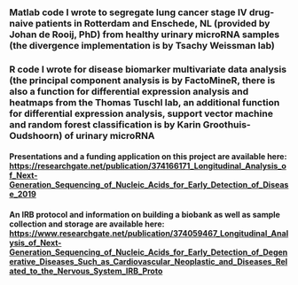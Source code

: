 ### Matlab code I wrote to segregate lung cancer stage IV drug-naive patients in Rotterdam and Enschede, NL (provided by Johan de Rooij, PhD) from healthy urinary microRNA samples (the divergence implementation is by Tsachy Weissman lab) 

### R code I wrote for disease biomarker multivariate data analysis (the principal component analysis is by FactoMineR, there is also a function for differential expression analysis and heatmaps from the Thomas Tuschl lab, an additional function for differential expression analysis, support vector machine and random forest classification is by Karin Groothuis-Oudshoorn) of urinary microRNA

#### Presentations and a funding application on this project are available here: https://researchgate.net/publication/374166171_Longitudinal_Analysis_of_Next-Generation_Sequencing_of_Nucleic_Acids_for_Early_Detection_of_Disease_2019

#### An IRB protocol and information on building a biobank as well as sample collection and storage are available here: https://www.researchgate.net/publication/374059467_Longitudinal_Analysis_of_Next-Generation_Sequencing_of_Nucleic_Acids_for_Early_Detection_of_Degenerative_Diseases_Such_as_Cardiovascular_Neoplastic_and_Diseases_Related_to_the_Nervous_System_IRB_Proto

